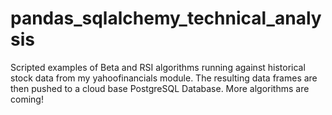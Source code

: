# pandas_sqlalchemy_technical_analysis
Scripted examples of Beta and RSI algorithms running against historical stock data from my yahoofinancials module. The resulting data frames are then pushed to a cloud base PostgreSQL Database. More algorithms are coming!

